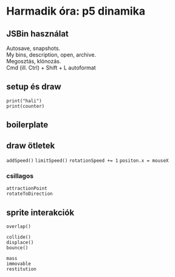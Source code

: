 # Harmadik óra: p5 dinamika

## JSBin használat
Autosave, snapshots.  
My bins, description, open, archive.  
Megosztás, klónozás.  
Cmd (ill. Ctrl) + Shift + L autoformat  

## setup és draw

`print("hali")`  
`print(counter)`  

## boilerplate

## draw ötletek

`addSpeed()`
`limitSpeed()`
`rotationSpeed += 1`
`positon.x = mouseX`  

### csillagos
`attractionPoint`  
`rotateToDirection`

## sprite interakciók
`overlap()`  

`collide()`  
`displace()`  
`bounce()`  

`mass`  
`immovable`  
`restitution`  
